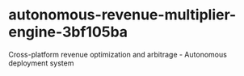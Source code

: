 # autonomous-revenue-multiplier-engine-3bf105ba
Cross-platform revenue optimization and arbitrage - Autonomous deployment system
